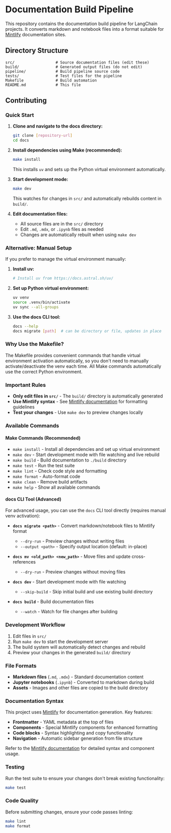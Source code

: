 # Documentation Build Pipeline

This repository contains the documentation build pipeline for LangChain projects. 
It converts markdown and notebook files into a format suitable for [Mintlify](https://mintlify.com/docs) documentation sites.

## Directory Structure

```
src/                  # Source documentation files (edit these)
build/                # Generated output files (do not edit)
pipeline/             # Build pipeline source code
tests/                # Test files for the pipeline
Makefile              # Build automation
README.md             # This file
```

## Contributing

### Quick Start

1. **Clone and navigate to the docs directory:**
   ```bash
   git clone [repository-url]
   cd docs
   ```

2. **Install dependencies using Make (recommended):**
   ```bash
   make install
   ```
   This installs `uv` and sets up the Python virtual environment automatically.

3. **Start development mode:**
   ```bash
   make dev
   ```
   This watches for changes in `src/` and automatically rebuilds content in `build/`.

4. **Edit documentation files:**
   - All source files are in the `src/` directory
   - Edit `.md`, `.mdx`, or `.ipynb` files as needed
   - Changes are automatically rebuilt when using `make dev`

### Alternative: Manual Setup

If you prefer to manage the virtual environment manually:

1. **Install uv:**
   ```bash
   # Install uv from https://docs.astral.sh/uv/
   ```

2. **Set up Python virtual environment:**
   ```bash
   uv venv
   source .venv/bin/activate
   uv sync --all-groups
   ```

3. **Use the docs CLI tool:**
   ```bash
   docs --help
   docs migrate [path]  # can be directory or file, updates in place
   ```

### Why Use the Makefile?

The Makefile provides convenient commands that handle virtual environment activation automatically, so you don't need to manually activate/deactivate the venv each time. All Make commands automatically use the correct Python environment.

### Important Rules

- **Only edit files in `src/`** - The `build/` directory is automatically generated
- **Use Mintlify syntax** - See [Mintlify documentation](https://mintlify.com/docs) for formatting guidelines
- **Test your changes** - Use `make dev` to preview changes locally

### Available Commands

#### Make Commands (Recommended)
- `make install` - Install all dependencies and set up virtual environment
- `make dev` - Start development mode with file watching and live rebuild
- `make build` - Build documentation to `./build` directory  
- `make test` - Run the test suite
- `make lint` - Check code style and formatting
- `make format` - Auto-format code
- `make clean` - Remove build artifacts
- `make help` - Show all available commands

#### docs CLI Tool (Advanced)

For advanced usage, you can use the `docs` CLI tool directly (requires manual venv activation):

- **`docs migrate <path>`** - Convert markdown/notebook files to Mintlify format
  - `--dry-run` - Preview changes without writing files
  - `--output <path>` - Specify output location (default: in-place)

- **`docs mv <old_path> <new_path>`** - Move files and update cross-references
  - `--dry-run` - Preview changes without moving files

- **`docs dev`** - Start development mode with file watching
  - `--skip-build` - Skip initial build and use existing build directory

- **`docs build`** - Build documentation files
  - `--watch` - Watch for file changes after building

### Development Workflow

1. Edit files in `src/`
2. Run `make dev` to start the development server
3. The build system will automatically detect changes and rebuild
4. Preview your changes in the generated `build/` directory

### File Formats

- **Markdown files** (`.md`, `.mdx`) - Standard documentation content
- **Jupyter notebooks** (`.ipynb`) - Converted to markdown during build
- **Assets** - Images and other files are copied to the build directory

### Documentation Syntax

This project uses [Mintlify](https://mintlify.com/docs) for documentation generation. Key features:

- **Frontmatter** - YAML metadata at the top of files
- **Components** - Special Mintlify components for enhanced formatting
- **Code blocks** - Syntax highlighting and copy functionality
- **Navigation** - Automatic sidebar generation from file structure

Refer to the [Mintlify documentation](https://mintlify.com/docs) for detailed syntax and component usage.

### Testing

Run the test suite to ensure your changes don't break existing functionality:

```bash
make test
```

### Code Quality

Before submitting changes, ensure your code passes linting:

```bash
make lint
make format
```
